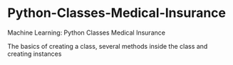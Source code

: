# Python-Classes-Medical-Insurance
Machine Learning: Python Classes Medical Insurance

The basics of creating a class, several methods inside the class and creating instances

